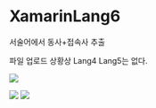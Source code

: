 # XamarinLang6
서술어에서 동사+접속사 추출<p>
파일 업로드 상황상 Lang4 Lang5는 없다.

<p>
<img src ="https://postfiles.pstatic.net/MjAyMDEyMjFfMjEx/MDAxNjA4NTM5NjYzOTk1.XmKRdDxi3W6v83phsdTSl3CNkcGbtI12iJfEIyNataog.mD5MF040OUeukhXuPGee9VRh7G-csAepdKP-MJ_TH5Mg.GIF.gilitechmaster/%EA%B8%B8%EC%9D%B4_%EC%9E%90%EB%A7%88%EB%A6%B0_%EC%9E%90%EC%97%B0%EC%96%B4%EC%B2%98%EB%A6%AC.gif?type=w773">
<p>
<img src ="https://blogfiles.pstatic.net/MjAyMDEyMjFfMTYg/MDAxNjA4NTM1NzgxNzE1.18-107OmaKHkcdt3wMflU7BPFix8jZ4UzmdCB9--fLcg.Y4ITbWl_bwur1L5UoxA1_rcDMhC0QsjFyQJzugIvzeQg.GIF.gilitechmaster/%EC%84%9C%EC%88%A0%EC%96%B4_%EA%B5%90%EC%B0%A9%ED%95%B4%EC%A0%9C_%EC%9B%90%EB%A6%AC.gif">
<img src = "https://blogfiles.pstatic.net/MjAyMDEyMjFfMjg3/MDAxNjA4NTQyNjY5NTkw.xsnYi3YA_D0vSvDnUvW-wkfnfsYwyCHYcX16FzHxjvIg.1cPSY0iU5A4kvy7ymI5t3Tzi4PN2kxpJPudXy-iBLDMg.GIF.gilitechmaster/%EC%A0%91%EC%86%8D%EC%84%9C%EC%88%A0%EC%96%B4_%ED%95%B4%EC%B2%B4%EC%9B%90%EB%A6%AC.gif">
